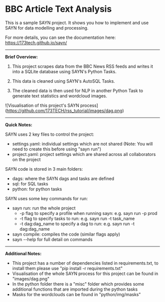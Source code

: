 # BBC Article Text Analysis




This is a sample SAYN project. It shows you how to implement and use SAYN for data modelling and processing.

For more details, you can see the documentation here: https://173tech.github.io/sayn/


---

**Brief Overview:**

 1. This project scrapes data from the BBC News RSS feeds and writes it into a SQLite database using SAYN's Python Tasks.

 2. This data is cleaned using SAYN's AutoSQL Tasks.

 3. The cleaned data is then used for NLP in another Python Task to generate text statistics and wordcloud images.
 
 ![Visualisation of this project's SAYN process] (https://github.com/173TECH/rss_tutorial/images/dag.png)


----

**Quick Notes:**

SAYN uses 2 key files to control the project:
  - settings.yaml: individual settings which are not shared (Note: You will need to create this before using "sayn run")
  - project.yaml: project settings which are shared across all collaborators on the project

SAYN code is stored in 3 main folders:
  - dags: where the SAYN dags and tasks are defined
  - sql: for SQL tasks
  - python: for python tasks

SAYN uses some key commands for run:
  - sayn run: run the whole project
    - -p flag to specify a profile when running sayn: e.g. sayn run -p prod
    - -t flag to specify tasks to run: e.g. sayn run -t task_name
    - -t dag:dag_name to specify a dag to run: e.g. sayn run -t dag:dag_name
  - sayn compile: compiles the code (similar flags apply)
  - sayn --help for full detail on commands

---
**Additional Notes:**

- This project has a number of dependencies listed in requirements.txt, to install them please use "pip install -r requirements.txt"
- Visualisation of the whole SAYN process for this project can be found in "images/dag.png"
- In the python folder there is a "misc" folder which provides some additional functions that are imported during the python tasks
- Masks for the wordclouds can be found in "python/img/masks"
